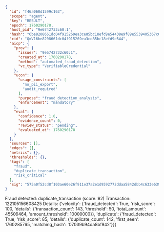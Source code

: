 ```json
{
  "id": "f46a060d1599c163",
  "scope": "agent",
  "key": "RESULT",
  "epoch": 1760290178,
  "host_pid": "9e6742732c60:1",
  "hash": "6be8208661dc04f915269ea3ce85bc18efd9e54438e9f89e5539405367c0cddd",
  "cid": "QmV16be8208661dc04f915269ea3ce85bc18efd9e544",
  "aicp": {
    "prov": {
      "issuer": "9e6742732c60:1",
      "created_at": 1760290178,
      "method": "automated_fraud_detection",
      "vc_type": "VerifiableCredential"
    },
    "ucon": {
      "usage_constraints": [
        "no_pii_export",
        "audit_required"
      ],
      "purpose": "fraud_detection_analysis",
      "enforcement": "mandatory"
    },
    "eval": {
      "confidence": 1.0,
      "evidence_count": 0,
      "review_status": "pending",
      "evaluated_at": 1760290178
    }
  },
  "sources": [],
  "edges": [],
  "metrics": {},
  "thresholds": {},
  "tags": [
    "fraud",
    "duplicate_transaction",
    "risk_critical"
  ],
  "sig": "575a0f52cd8f103ae60e26f911e37a2e1d9592772ddaa5842dbb4c633e639468"
}
```

Fraud detected: duplicate_transaction (score: 92)
Transaction: 122105156608425
Details: {'velocity': {'fraud_detected': True, 'risk_score': 100, 'details': {'transaction_count': 143, 'threshold': 50, 'total_amount': 45509464, 'amount_threshold': 10000000}}, 'duplicate': {'fraud_detected': True, 'risk_score': 85, 'details': {'duplicate_count': 142, 'first_seen': 1760285765, 'matching_hash': '07039b94da8bf942'}}}